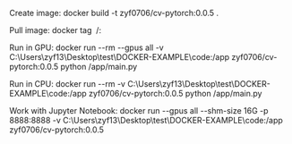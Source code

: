 Create image:
    docker build -t zyf0706/cv-pytorch:0.0.5 .

Pull image:
    docker tag <image name> <user name>/<image name>:<version>        

Run in GPU:
    docker run --rm --gpus all -v C:\Users\zyf13\Desktop\test\DOCKER-EXAMPLE\code:/app zyf0706/cv-pytorch:0.0.5 python /app/main.py

Run in CPU:
    docker run --rm -v C:\Users\zyf13\Desktop\test\DOCKER-EXAMPLE\code:/app zyf0706/cv-pytorch:0.0.5 python /app/main.py

Work with Jupyter Notebook:
    docker run --gpus all --shm-size 16G -p 8888:8888 -v C:\Users\zyf13\Desktop\test\DOCKER-EXAMPLE\code:/app zyf0706/cv-pytorch:0.0.5
